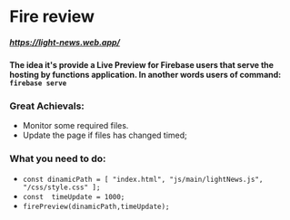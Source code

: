 # Fire review
##### https://light-news.web.app/
#### The idea it's provide a Live Preview for Firebase users that serve the hosting by functions application. In another words users of command: `firebase serve`
 
 
### Great Achievals:
-  Monitor some required files.
-  Update the page if files has changed timed;

### What you need to do:
-  `const dinamicPath = [
    "index.html",
    "js/main/lightNews.js",
    "/css/style.css"
];`
-  `const  timeUpdate = 1000;`
-  `firePreview(dinamicPath,timeUpdate);`


 
